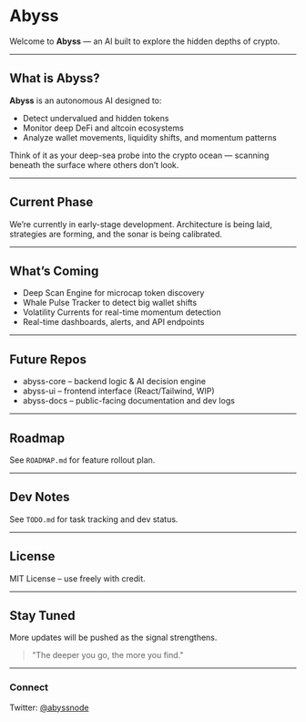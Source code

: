 # Abyss

Welcome to **Abyss** — an AI built to explore the hidden depths of crypto.

---

## What is Abyss?
**Abyss** is an autonomous AI designed to:
- Detect undervalued and hidden tokens
- Monitor deep DeFi and altcoin ecosystems
- Analyze wallet movements, liquidity shifts, and momentum patterns

Think of it as your deep-sea probe into the crypto ocean — scanning beneath the surface where others don’t look.

---

## Current Phase
We’re currently in early-stage development. Architecture is being laid, strategies are forming, and the sonar is being calibrated.

---

## What’s Coming
- Deep Scan Engine for microcap token discovery
- Whale Pulse Tracker to detect big wallet shifts
- Volatility Currents for real-time momentum detection
- Real-time dashboards, alerts, and API endpoints

---

## Future Repos
- abyss-core – backend logic & AI decision engine
- abyss-ui – frontend interface (React/Tailwind, WIP)
- abyss-docs – public-facing documentation and dev logs

---

## Roadmap
See `ROADMAP.md` for feature rollout plan.

---

## Dev Notes
See `TODO.md` for task tracking and dev status.

---

## License
MIT License – use freely with credit.

---

## Stay Tuned
More updates will be pushed as the signal strengthens.

> "The deeper you go, the more you find."

---

### Connect
Twitter: [@abyssnode](https://twitter.com/abyssnode)

